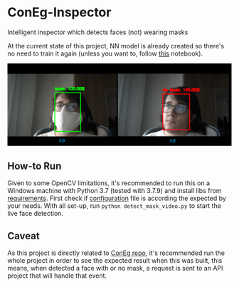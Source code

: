 # ConEg-Inspector
Intelligent inspector which detects faces (not) wearing masks

At the current state of this project, NN model is already created so there's no
need to train it again (unless you want to, follow [this](train/train_inspector.ipynb) notebook).

![Example](assets/example.png "Running example")

## How-to Run
Given to some OpenCV limitations, it's recommended to run this on a Windows machine
with Python 3.7 (tested with 3.7.9) and install libs from [requirements](requirements.txt).
First check if [configuration](config/config_insp.yaml) file is according the expected by your needs.
With all set-up, run `python detect_mask_video.py` to start the live face detection.

## Caveat
As this project is directly related to [ConEg repo](https://github.com/marcosatsf/coneg-project), it's recommended run the whole project in order to see the expected result when this was built, this means, when detected a face with or no mask, a request is sent to an API project that will handle that event.
